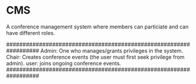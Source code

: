 # CMS

A conference management system where members can particiate and can have different roles.

##################################################################
Admin: One who manages/grants privileges in the system.
Chair: Creates conference events (the user must first seek privilege from admin).
user: joins ongoing conference events.
##################################################################
